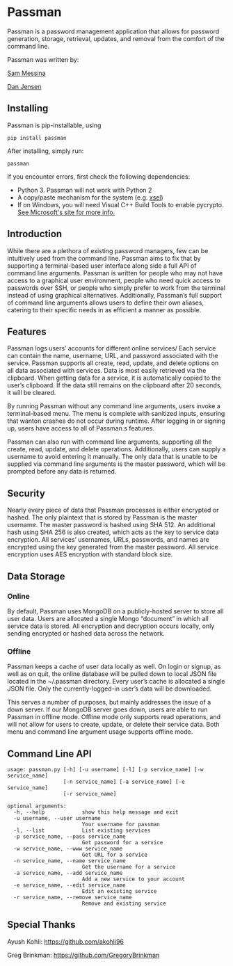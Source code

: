 # Passman

Passman is a password management application that allows for password generation, storage, retrieval, updates, and removal from the comfort of the command line.

Passman was written by:

[Sam Messina](https://github.com/regexpressyourself)

[Dan Jensen](https://github.com/nosnixster)

## Installing

Passman is pip-installable, using 

```
pip install passman
```

After installing, simply run:

```
passman
```

If you encounter errors, first check the following dependencies:

- Python 3. Passman will not work with Python 2
- A copy/paste mechanism for the system (e.g. [xsel](http://www.vergenet.net/~conrad/software/xsel/))
- If on Windows, you will need Visual C++ Build Tools to enable pycrypto. [See Microsoft's site for more info.](http://landinghub.visualstudio.com/visual-cpp-build-tools)


## Introduction 

While there are a plethora of existing password managers, few can be intuitively used from the command line. Passman aims to fix that by supporting a terminal-based user interface along side a full API of command line arguments. Passman is written for people who may not have access to a graphical user environment, people who need quick access to passwords over SSH, or people who simply prefer to work from the terminal instead of using graphical alternatives. Additionally, Passman’s full support of command line arguments allows users to define their own aliases, catering to their specific needs in as efficient a manner as possible.

## Features

Passman logs users’ accounts for different online services/ Each service can contain the name, username, URL, and password associated with the service. Passman supports all create, read, update, and delete options on all data associated with services.  Data is most easily retrieved via the clipboard. When getting data for a service, it is automatically copied to the user’s clipboard. If the data still remains on the clipboard after 20 seconds, it will be cleared. 

By running Passman without any command line arguments, users invoke a terminal-based menu. The menu is complete with sanitized inputs, ensuring that wanton crashes do not occur during runtime. After logging in or signing up, users have access to all of Passman.s features.

Passman can also run with command line arguments, supporting all the create, read, update, and delete operations. Additionally, users can supply a username to avoid entering it manually. The only data that is unable to be supplied via command line arguments is the master password, which will be prompted before any data is returned.

## Security

Nearly every piece of data that Passman processes is either encrypted or hashed. The only plaintext that is stored by Passman is the master username. The master password is hashed using SHA 512. An additional hash using SHA 256 is also created, which acts as the key to service data encryption.  All services’ usernames, URLs, passwords, and names are encrypted using the key generated from the master password. All service encryption uses AES encryption with standard block size.

## Data Storage

### Online

By default, Passman uses MongoDB on a publicly-hosted server to store all user data. Users are allocated a single Mongo “document” in which all service data is stored. All encryption and decryption occurs locally, only sending encrypted or hashed data across the network.

### Offline

Passman keeps a cache of user data locally as well. On login or signup, as well as on quit, the online database will be pulled down to local JSON file located in the ~/.passman directory. Every user’s cache is allocated a single JSON file. Only the currently-logged-in user’s data will be downloaded.

This serves a number of purposes, but mainly addresses the issue of a down server. If our MongoDB server goes down, users are able to run Passman in offline mode. Offline mode only supports read operations, and will not allow for users to create, update, or delete their service data. Both menu and command line argument usage supports offline mode.

## Command Line API

```
usage: passman.py [-h] [-u username] [-l] [-p service_name] [-w service_name]
                  [-n service_name] [-a service_name] [-e service_name]
                  [-r service_name]

optional arguments:
  -h, --help            show this help message and exit
  -u username, --user username
                        Your username for passman
  -l, --list            List existing services
  -p service_name, --pass service_name
                        Get password for a service
  -w service_name, --www service_name
                        Get URL for a service
  -n service_name, --name service_name
                        Get the username for a service
  -a service_name, --add service_name
                        Add a new service to your account
  -e service_name, --edit service_name
                        Edit an existing service
  -r service_name, --remove service_name
                        Remove and existing service
```

## Special Thanks

Ayush Kohli: https://github.com/akohli96

Greg Brinkman: https://github.com/GregoryBrinkman
